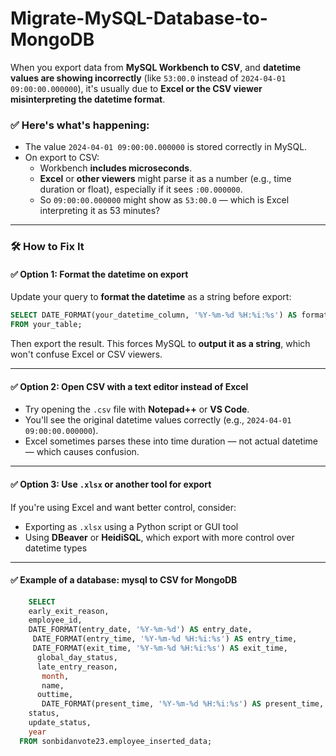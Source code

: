 # Migrate-MySQL-Database-to-MongoDB

When you export data from **MySQL Workbench to CSV**, and **datetime values are showing incorrectly** (like `53:00.0` instead of `2024-04-01 09:00:00.000000`), it's usually due to **Excel or the CSV viewer misinterpreting the datetime format**.

### ✅ Here's what's happening:
- The value `2024-04-01 09:00:00.000000` is stored correctly in MySQL.
- On export to CSV:
  - Workbench **includes microseconds**.
  - **Excel** or **other viewers** might parse it as a number (e.g., time duration or float), especially if it sees `:00.000000`.
  - So `09:00:00.000000` might show as `53:00.0` — which is Excel interpreting it as 53 minutes?

---

### 🛠 How to Fix It

#### ✅ Option 1: Format the datetime on export
Update your query to **format the datetime** as a string before export:

```sql
SELECT DATE_FORMAT(your_datetime_column, '%Y-%m-%d %H:%i:%s') AS formatted_time
FROM your_table;
```

Then export the result. This forces MySQL to **output it as a string**, which won't confuse Excel or CSV viewers.

---

#### ✅ Option 2: Open CSV with a text editor instead of Excel
- Try opening the `.csv` file with **Notepad++** or **VS Code**.
- You'll see the original datetime values correctly (e.g., `2024-04-01 09:00:00.000000`).
- Excel sometimes parses these into time duration — not actual datetime — which causes confusion.

---

#### ✅ Option 3: Use `.xlsx` or another tool for export
If you're using Excel and want better control, consider:
- Exporting as `.xlsx` using a Python script or GUI tool
- Using **DBeaver** or **HeidiSQL**, which export with more control over datetime types

---


#### ✅ Example of a database: mysql to CSV for MongoDB

```sql
    SELECT 
    early_exit_reason,
    employee_id,
    DATE_FORMAT(entry_date, '%Y-%m-%d') AS entry_date,
     DATE_FORMAT(entry_time, '%Y-%m-%d %H:%i:%s') AS entry_time,
     DATE_FORMAT(exit_time, '%Y-%m-%d %H:%i:%s') AS exit_time,
      global_day_status,
      late_entry_reason,
       month,
       name,
      outtime,
       DATE_FORMAT(present_time, '%Y-%m-%d %H:%i:%s') AS present_time,
    status,
    update_status,
    year
  FROM sonbidanvote23.employee_inserted_data;
```
